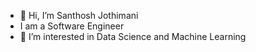 - 👋 Hi, I’m Santhosh Jothimani
- I am a Software Engineer
- 👀 I’m interested in Data Science and Machine Learning


<!---
sandyshrv24/sandyshrv24 is a ✨ special ✨ repository because its `README.md` (this file) appears on your GitHub profile.
You can click the Preview link to take a look at your changes.
--->
